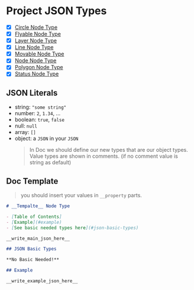 # Project JSON Types

- [X] [Circle Node Type](./circle-node-type.md)
- [X] [Flyable Node Type](./flyable-node-type.md)
- [X] [Layer Node Type](./layer-node-type.md)
- [X] [Line Node Type](./line-node-type.md)
- [X] [Movable Node Type](./movable-node-type.md)
- [X] [Node Node Type](./node-node-type.md)
- [X] [Polygon Node Type](./polygon-node-type.md)
- [X] [Status Node Type](./status-node-type.md)

## JSON Literals

- string: `"some string"`
- number: `2`, `1.34`, ...
- boolean: `true`, `false`
- null: `null`
- array: `[]`
- object: a `JSON` in your `JSON`
    > In Doc we should define our new types that are our object types. \
    > Value types are shown in comments. (if no comment value is string as default)

## Doc Template

> you should insert your values in `__property` parts.

```md
# __Tempalte__ Node Type

- [Table of Contents]
- [Example](#example)
- [See basic needed types here](#json-basic-types)

__write_main_json_here__

## JSON Basic Types 

**No Basic Needed!**

## Example

__write_example_json_here__

```
